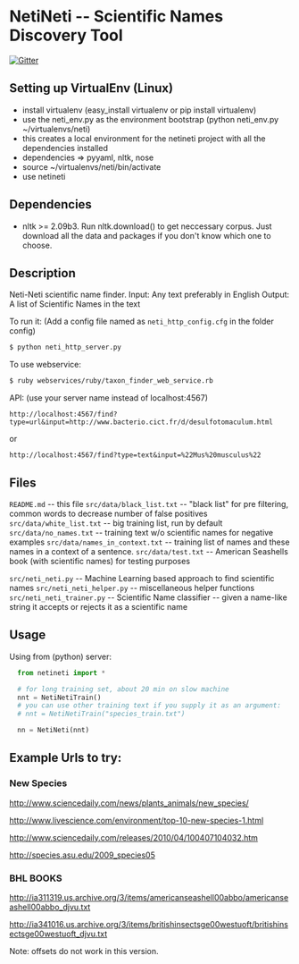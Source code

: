 NetiNeti -- Scientific Names Discovery Tool
===========================================
[![Gitter][1]][2]


Setting up VirtualEnv (Linux)
-----------------------------

  * install virtualenv (easy_install virtualenv or pip install virtualenv)
  * use the neti_env.py as the environment bootstrap (python neti_env.py ~/virtualenvs/neti)
  * this creates a local environment for the netineti project with all the dependencies installed
  * dependencies => pyyaml, nltk, nose
  * source ~/virtualenvs/neti/bin/activate
  * use netineti

Dependencies
------------

  * nltk >= 2.09b3. Run nltk.download() to get neccessary corpus. 
  Just download all the data and packages if you don't know which one to choose. 

Description
-----------

Neti-Neti scientific name finder.
Input: Any text preferably in English
Output: A list of Scientific Names in the text

To run it: (Add a config file named as `neti_http_config.cfg` in the folder config)

```bash
$ python neti_http_server.py
```

To use webservice:

```bash
$ ruby webservices/ruby/taxon_finder_web_service.rb
```

API:
(use your server name instead of localhost:4567)

    http://localhost:4567/find?type=url&input=http://www.bacterio.cict.fr/d/desulfotomaculum.html

or

    http://localhost:4567/find?type=text&input=%22Mus%20musculus%22

Files
-----

`README.md`                     -- this file
`src/data/black_list.txt`       -- "black list" for pre filtering, common words to decrease number of false positives
`src/data/white_list.txt`       -- big training list, run by default
`src/data/no_names.txt`         -- training text w/o scientific names for negative examples
`src/data/names_in_context.txt` -- training list of names and these names in a context of a sentence.
`src/data/test.txt`             -- American Seashells book (with scientific names) for testing purposes 

`src/neti_neti.py`              -- Machine Learning based approach to find scientific names
`src/neti_neti_helper.py`       -- miscellaneous helper functions
`src/neti_neti_trainer.py`      -- Scientific Name classifier -- given a name-like string it accepts or rejects it as a scientific name


Usage
-----

Using from (python) server:

```python
  from netineti import *

  # for long training set, about 20 min on slow machine
  nnt = NetiNetiTrain()
  # you can use other training text if you supply it as an argument:
  # nnt = NetiNetiTrain("species_train.txt")

  nn = NetiNeti(nnt)
```

Example Urls to try:
--------------------

### New Species

http://www.sciencedaily.com/news/plants_animals/new_species/

http://www.livescience.com/environment/top-10-new-species-1.html

http://www.sciencedaily.com/releases/2010/04/100407104032.htm

http://species.asu.edu/2009_species05

### BHL BOOKS

http://ia311319.us.archive.org/3/items/americanseashell00abbo/americanseashell00abbo_djvu.txt

http://ia341016.us.archive.org/3/items/britishinsectsge00westuoft/britishinsectsge00westuoft_djvu.txt



Note: offsets do not work in this version.

[1]: https://badges.gitter.im/Join%20Chat.svg
[2]: https://gitter.im/mbl-cli/NetiNeti?utm_source=badge&utm_medium=badge&utm_campaign=pr-badge
